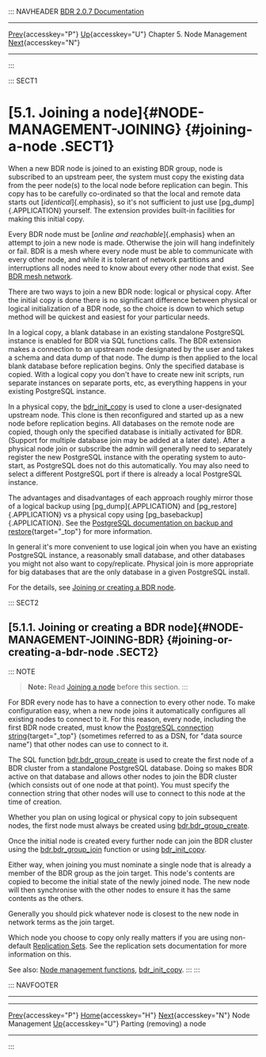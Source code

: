 ::: NAVHEADER
  [BDR 2.0.7 Documentation](index.md)
  --------------------------------------------------------------- ------------------------------------------- ---------------------------- ----------------------------------------------------------------------------------
  [Prev](node-management.md "Node Management"){accesskey="P"}   [Up](node-management.md){accesskey="U"}    Chapter 5. Node Management    [Next](node-management-removing.md "Parting (removing) a node"){accesskey="N"}

------------------------------------------------------------------------
:::

::: SECT1
# [5.1. Joining a node]{#NODE-MANAGEMENT-JOINING} {#joining-a-node .SECT1}

When a new BDR node is joined to an existing BDR group, node is
subscribed to an upstream peer, the system must copy the existing data
from the peer node(s) to the local node before replication can begin.
This copy has to be carefully co-ordinated so that the local and remote
data starts out [*identical*]{.emphasis}, so it\'s not sufficient to
just use [pg_dump]{.APPLICATION} yourself. The extension provides
built-in facilities for making this initial copy.

Every BDR node must be [*online and reachable*]{.emphasis} when an
attempt to join a new node is made. Otherwise the join will hang
indefinitely or fail. BDR is a mesh where every node must be able to
communicate with every other node, and while it is tolerant of network
partitions and interruptions all nodes need to know about every other
node that exist. See [BDR mesh network](technotes-mesh.md).

There are two ways to join a new BDR node: logical or physical copy.
After the initial copy is done there is no significant difference
between physical or logical initialization of a BDR node, so the choice
is down to which setup method will be quickest and easiest for your
particular needs.

In a logical copy, a blank database in an existing standalone PostgreSQL
instance is enabled for BDR via SQL functions calls. The BDR extension
makes a connection to an upstream node designated by the user and takes
a schema and data dump of that node. The dump is then applied to the
local blank database before replication begins. Only the specified
database is copied. With a logical copy you don\'t have to create new
init scripts, run separate instances on separate ports, etc, as
everything happens in your existing PostgreSQL instance.

In a physical copy, the [bdr_init_copy](command-bdr-init-copy.md) is
used to clone a user-designated upstream node. This clone is then
reconfigured and started up as a new node before replication begins. All
databases on the remote node are copied, though only the specified
database is initially activated for BDR. (Support for multiple database
join may be added at a later date). After a physical node join or
subscribe the admin will generally need to separately register the new
PostgreSQL instance with the operating system to auto-start, as
PostgreSQL does not do this automatically. You may also need to select a
different PostgreSQL port if there is already a local PostgreSQL
instance.

The advantages and disadvantages of each approach roughly mirror those
of a logical backup using [pg_dump]{.APPLICATION} and
[pg_restore]{.APPLICATION} vs a physical copy using
[pg_basebackup]{.APPLICATION}. See the [PostgreSQL documentation on
backup and
restore](http://www.postgresql.org/docs/current/static/backup.html){target="_top"}
for more information.

In general it\'s more convenient to use logical join when you have an
existing PostgreSQL instance, a reasonably small database, and other
databases you might not also want to copy/replicate. Physical join is
more appropriate for big databases that are the only database in a given
PostgreSQL install.

For the details, see [Joining or creating a BDR
node](node-management-joining.md#NODE-MANAGEMENT-JOINING-BDR).

::: SECT2
## [5.1.1. Joining or creating a BDR node]{#NODE-MANAGEMENT-JOINING-BDR} {#joining-or-creating-a-bdr-node .SECT2}

::: NOTE
> **Note:** Read [Joining a node](node-management-joining.md) before
> this section.
:::

For BDR every node has to have a connection to every other node. To make
configuration easy, when a new node joins it automatically configures
all existing nodes to connect to it. For this reason, every node,
including the first BDR node created, must know the [PostgreSQL
connection
string](https://www.postgresql.org/docs/9.4/static/libpq-connect.html#LIBPQ-CONNSTRING){target="_top"}
(sometimes referred to as a DSN, for \"data source name\") that other
nodes can use to connect to it.

The SQL function
[bdr.bdr_group_create](functions-node-mgmt.md#FUNCTION-BDR-GROUP-CREATE)
is used to create the first node of a BDR cluster from a standalone
PostgreSQL database. Doing so makes BDR active on that database and
allows other nodes to join the BDR cluster (which consists out of one
node at that point). You must specify the connection string that other
nodes will use to connect to this node at the time of creation.

Whether you plan on using logical or physical copy to join subsequent
nodes, the first node must always be created using
[bdr.bdr_group_create](functions-node-mgmt.md#FUNCTION-BDR-GROUP-CREATE).

Once the initial node is created every further node can join the BDR
cluster using the
[bdr.bdr_group_join](functions-node-mgmt.md#FUNCTION-BDR-GROUP-JOIN)
function or using [bdr_init_copy](command-bdr-init-copy.md).

Either way, when joining you must nominate a single node that is already
a member of the BDR group as the join target. This node\'s contents are
copied to become the initial state of the newly joined node. The new
node will then synchronise with the other nodes to ensure it has the
same contents as the others.

Generally you should pick whatever node is closest to the new node in
network terms as the join target.

Which node you choose to copy only really matters if you are using
non-default [Replication Sets](replication-sets.md). See the
replication sets documentation for more information on this.

See also: [Node management functions](functions-node-mgmt.md),
[bdr_init_copy](command-bdr-init-copy.md).
:::
:::

::: NAVFOOTER

------------------------------------------------------------------------

  --------------------------------------------- ------------------------------------------- ------------------------------------------------------
  [Prev](node-management.md){accesskey="P"}        [Home](index.md){accesskey="H"}        [Next](node-management-removing.md){accesskey="N"}
  Node Management                                [Up](node-management.md){accesskey="U"}                               Parting (removing) a node
  --------------------------------------------- ------------------------------------------- ------------------------------------------------------
:::
